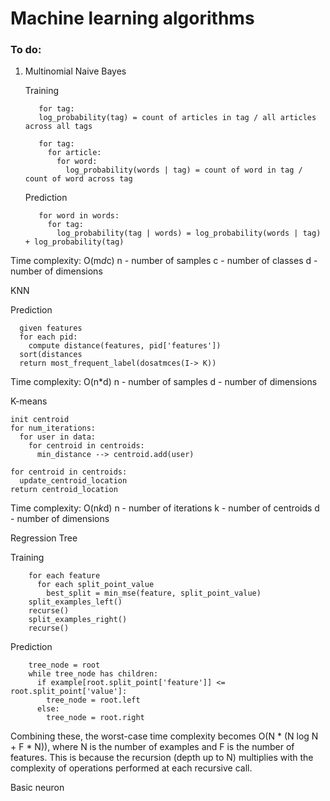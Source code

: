 # Machine learning algorithms


### To do:
1. Multinomial Naive Bayes

    
    Training
    
          for tag: 
          log_probability(tag) = count of articles in tag / all articles across all tags
          
          for tag:
            for article:
              for word:
                log_probability(words | tag) = count of word in tag / count of word across tag


    Prediction

          for word in words:
            for tag:
              log_probability(tag | words) = log_probability(words | tag) + log_probability(tag)
          
  Time complexity: O(m*d*c) 
  n - number of samples
  c - number of classes
  d - number of dimensions


KNN

   Prediction
    
      given features 
      for each pid:
        compute distance(features, pid['features'])
      sort(distances
      return most_frequent_label(dosatmces(I-> K))
  
  Time complexity: O(n*d) 
  n - number of samples
  d - number of dimensions

K-means

    init centroid
    for num_iterations:
      for user in data:
        for centroid in centroids:
          min_distance --> centroid.add(user)
    
    for centroid in centroids:
      update_centroid_location
    return centroid_location 

  Time complexity: O(n*k*d) 
  n - number of iterations
  k - number of centroids
  d - number of dimensions
  
Regression Tree

  Training

        for each feature
          for each split_point_value
            best_split = min_mse(feature, split_point_value)
        split_examples_left()
        recurse()
        split_examples_right()
        recurse()

  Prediction

        tree_node = root
        while tree_node has children:
          if example[root.split_point['feature']] <= root.split_point['value']:
            tree_node = root.left
          else:
            tree_node = root.right

Combining these, the worst-case time complexity becomes O(N * (N log N + F * N)), where N is the number of examples and F is the number of features. This is because the recursion (depth up to N) multiplies with the complexity of operations performed at each recursive call.
          




Basic neuron
